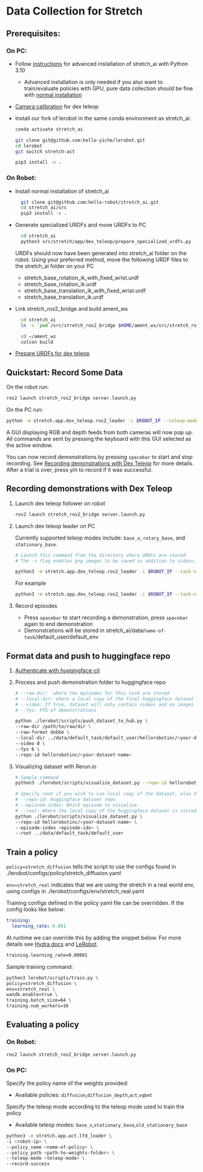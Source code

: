 # Data Collection for Stretch

## Prerequisites:

### On PC:

- Follow [instructions](../README.md#advanced-installation) for advanced installation of stretch_ai with Python 3.10

  - Advanced installation is only needed if you also want to train/evaluate policies with GPU, pure data collection should be fine with [normal installation](data_collection.md#on-robot)

- [Camera calibration](https://github.com/hello-robot/stretch_dex_teleop?tab=readme-ov-file#generate-specialized-urdfs) for dex teleop

- Install our fork of lerobot in the same conda environment as stretch_ai:

  ```bash
  conda activate stretch_ai

  git clone git@github.com:hello-yiche/lerobot.git
  cd lerobot
  git switch stretch-act

  pip3 install -e .
  ```

### On Robot:

- Install normal installation of stretch_ai

  ```bash
    git clone git@github.com:hello-robot/stretch_ai.git
    cd stretch_ai/src
    pip3 install -e .
  ```

- Generate specialized URDFs and move URDFs to PC

  ```bash
    cd stretch_ai
    python3 src/stretch/app/dex_teleop/prepare_specialized_urdfs.py
  ```

  URDFs should now have been generated into stretch_ai folder on the robot. Using your preferred method, move the following URDF files to the stretch_ai folder on your PC

  - stretch_base_rotation_ik_with_fixed_wrist.urdf
  - stretch_base_rotation_ik.urdf
  - stretch_base_translation_ik_with_fixed_wrist.urdf
  - stretch_base_translation_ik.urdf

- Link stretch_ros2_bridge and build ament_ws

  ```bash
    cd stretch_ai
    ln -s `pwd`/src/stretch_ros2_bridge $HOME/ament_ws/src/stretch_ros2_bridge

    cd ~/ament_ws
    colcon build
  ```

- [Prepare URDFs for dex teleop](https://github.com/hello-robot/stretch_dex_teleop?tab=readme-ov-file#generate-specialized-urdfs)

## Quickstart: Record Some Data

On the robot run:

```bash
ros2 launch stretch_ros2_bridge server.launch.py
```

On the PC run:

```bash
python -m stretch.app.dex_teleop.ros2_leader -i $ROBOT_IP --teleop-mode base_x --save-images --record-success --task-name default_task
```

A GUI displaying RGB and depth feeds from both cameras will now pop up. All commands are sent by pressing the keyboard with this GUI selected as the active window.

You can now record demonstrations by pressing `spacebar` to start and stop recording. See [Recording demonstrations with Dex Teleop](data_collection.md#recording-demonstrations-with-dex-teleop) for more details. After a trial is over, press y/n to record if it was successful.

## Recording demonstrations with Dex Teleop

1. Launch dex teleop follower on robot

   ```bash
   ros2 launch stretch_ros2_bridge server.launch.py
   ```

1. Launch dex teleop leader on PC

   Currently supported teleop modes include: `base_x`, `rotary_base`, and `stationary_base`.

   ```bash
   # Launch this command from the directory where URDFs are stored
   # The -s flag enables png images to be saved in addition to videos, which is faster for model training if training is CPU bound (no video decoding)

   python3 -m stretch.app.dex_teleop.ros2_leader -i $ROBOT_IP --task-name <name-of-task> --teleop-mode <teleop-mode> --record-success --save-images
   ```

   For example

   ```bash
   python3 -m stretch.app.dex_teleop.ros2_leader -i $ROBOT_IP --task-name default_task --teleop-mode base_x --record-success --save-images
   ```

1. Record episodes

   - Press `spacebar` to start recording a demonstration, press `spacebar` again to end demonstration
   - Demonstrations will be stored in stretch_ai/data/`name-of-task`/default_user/default_env

## Format data and push to huggingface repo

1. [Authenticate with huggingface-cli](https://huggingface.co/docs/huggingface_hub/en/guides/cli)

1. Process and push demonstration folder to huggingface repo

   ```bash
   # --raw-dir:  where the episodes for this task are stored
   # --local-dir: where a local copy of the final huggingface dataset will be stored, last two layers of local_dir should be in same format as the repo-id
   # --video: If true, dataset will only contain videos and no images
   # --fps: FPS of demonstrations

   python ./lerobot/scripts/push_dataset_to_hub.py \
   --raw-dir /path/to/raw/dir \
   --raw-format dobbe \
   --local-dir ../data/default_task/default_user/hellorobotinc/<your-dataset-name> \
   --video 0 \
   --fps 6 \
   --repo-id hellorobotinc/<your-dataset-name>
   ```

1. Visualizing dataset with Rerun.io

   ```bash
   # Sample command
   python3 ./lerobot/scripts/visualize_dataset.py --repo-id hellorobotinc/my-dataset --episode-index 0 --root ../data/default_task/default_user
   ```

   ```bash
   # Specify root if you wish to use local copy of the dataset, else dataset will be pulled from web
   # --repo-id: Huggingface dataset repo
   # --episode-index: Which episode to visualize
   # --root: Where the local copy of the huggingface dataset is stored (e.g. local-dir in the previous step)
   python ./lerobot/scripts/visualize_dataset.py \
   --repo-id hellorobotinc/<your-dataset-name> \
   --episode-index <episode-idx> \
   --root ../data/default_task/default_user
   ```

## Train a policy

`policy=stretch_diffusion` tells the script to use the configs found in ./lerobot/configs/policy/stretch_diffusion.yaml

`env=stretch_real` indicates that we are using the stretch in a real world env, using configs in ./lerobot/configs/env/stretch_real.yaml

Training configs defined in the policy yaml file can be overridden.
If the config looks like below:

```yaml
training:
  learning_rate: 0.001
```

At runtime we can override this by adding the snippet below. For more details see [Hydra docs](https://hydra.cc/docs/intro/) and [LeRobot](https://github.com/huggingface/lerobot?tab=readme-ov-file#train-your-own-policy).

```bash
training.learning_rate=0.00001
```

Sample training command:

```bash
python3 lerobot/scripts/train.py \
policy=stretch_diffusion \
env=stretch_real \
wandb.enable=true \
training.batch_size=64 \
training.num_workers=16
```

## Evaluating a policy

### On Robot:

```bash
ros2 launch stretch_ros2_bridge server.launch.py
```

### On PC:

Specify the policy name of the weights provided:

- Available policies: `diffusion`,`diffusion_depth`,`act`,`vqbet`

Specify the teleop mode according to the teleop mode used to train the policy

- Available teleop modes: `base_x`,`stationary_base`,`old_stationary_base`

```bash
python3 -m stretch.app.act.lfd_leader \
-i <robot-ip> \
--policy_name <name-of-policy> \
--policy_path <path-to-weights-folder> \
--teleop-mode <teleop-mode> \
--record-success
```
